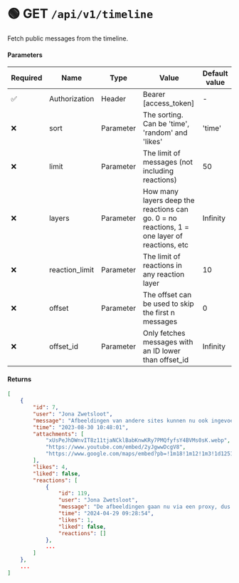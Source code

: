 # 🟢 GET `/api/v1/timeline`
Fetch public messages from the timeline.

#### Parameters
| Required | Name | Type | Value | Default value |
|----------|------|------|-------|---------------|
| ✅ | Authorization | Header | Bearer [access_token] | - |
| ❌ | sort | Parameter | The sorting. Can be 'time', 'random' and 'likes' | 'time' |
| ❌ | limit | Parameter | The limit of messages (not including reactions) | 50 |
| ❌ | layers | Parameter | How many layers deep the reactions can go. 0 = no reactions, 1 = one layer of reactions, etc | Infinity |
| ❌ | reaction_limit | Parameter | The limit of reactions in any reaction layer | 10 |
| ❌ | offset | Parameter | The offset can be used to skip the first n messages | 0 |
| ❌ | offset_id | Parameter | Only fetches messages with an ID lower than offset_id | Infinity |

#### Returns
```json
[
    {
        "id": 7,
        "user": "Jona Zwetsloot",
        "message": "Afbeeldingen van andere sites kunnen nu ook ingevoegd worden!",
        "time": "2023-08-30 10:48:01",
        "attachments": [
            "xUsPeJhDWnvIT8z11tjaNCklBabKnwKRy7PMQfyfsY4BVMs0sK.webp",
            "https://www.youtube.com/embed/2yJgwwDcgV8",
            "https://www.google.com/maps/embed?pb=!1m18!1m12!1m3!1d1251832.192339737!2d3.9605096163551985!3d52.20732461079114!2m3!1f0!2f0!3f0!3m2!1i1024!2i768!4f13.1!3m3!1m2!1s0x47c609c3db87e4bb%3A0xb3a175ceffbd0a9f!2sNederland!5e0!3m2!1snl!2snl!4v1725636130668!5m2!1snl!2snl"
        ],
        "likes": 4,
        "liked": false,
        "reactions": [
            {
                "id": 119,
                "user": "Jona Zwetsloot",
                "message": "De afbeeldingen gaan nu via een proxy, dus dat is nu wat privacyvriendelijker. ",
                "time": "2024-04-29 09:28:54",
                "likes": 1,
                "liked": false,
                "reactions": []
            },
            ...
        ]
    },
    ...
]
```